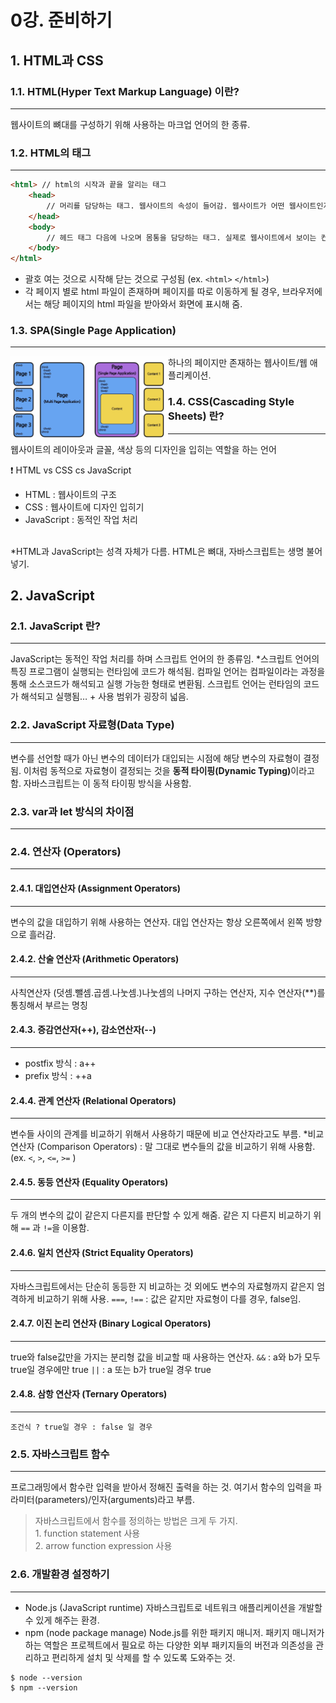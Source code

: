 # 0강. 준비하기
## 1. HTML과 CSS
### 1.1. HTML(Hyper Text Markup Language) 이란?
___
웹사이트의 뼈대를 구성하기 위해 사용하는 마크업 언어의 한 종류. 
### 1.2. HTML의 태그
___
```html
<html> // html의 시작과 끝을 알리는 태그
    <head> 
        // 머리를 담당하는 태그. 웹사이트의 속성이 들어감. 웹사이트가 어떤 웹사이트인지 제목, 속성 등을 담고 있으 이러한 데이터를 메타 데이터라고 함.
    </head> 
    <body>
        // 헤드 태그 다음에 나오며 몸통을 담당하는 태그. 실제로 웹사이트에서 보이는 컨텐츠가 들어옴. 즉, 우리가 실제로 웹사이트에서 보는 내용이 들어옴.
    </body>
</html>
```
- 괄호 여는 것으로 시작해 닫는 것으로 구성됨 (ex. `<html>` `</html>`)
- 각 페이지 별로 html 파일이 존재하며 페이지를 따로 이동하게 될 경우, 브라우저에서는 해당 페이지의 html 파일을 받아와서 화면에 표시해 줌. 

### 1.3. SPA(Single Page Application)

___

<img src="./sources/SPA.png" align ="left" width = "50%" height="50%">
하나의 페이지만 존재하는 웹사이트/웹 애플리케이션. 
<br>

### 1.4. CSS(Cascading Style Sheets) 란?
___
웹사이트의 레이아웃과 글꼴, 색상 등의 디자인을 입히는 역할을 하는 언어

:heavy_exclamation_mark: HTML vs CSS cs JavaScript 
- HTML : 웹사이트의 구조
- CSS : 웹사이트에 디자인 입히기
- JavaScript : 동적인 작업 처리
<br>
*HTML과 JavaScript는 성격 자체가 다름. HTML은 뼈대, 자바스크립트는 생명 불어넣기.

## 2. JavaScript
### 2.1. JavaScript 란?
***
JavaScript는 동적인 작업 처리를 하며 스크립트 언어의 한 종류임.
*스크립트 언어의 특징
프로그램이 실행되는 런타임에 코드가 해석됨. 컴파일 언어는 컴파일이라는 과정을 통해 소스코드가 해석되고 실행 가능한 형태로 변환됨. 스크립트 언어는 런타임의 코드가 해석되고 실행됨… + 사용 범위가 굉장히 넓음.
### 2.2. JavaScript 자료형(Data Type)
***
변수를 선언할 때가 아닌 변수의 데이터가 대입되는 시점에 해당 변수의 자료형이 결정됨. 이처럼 동적으로 자료형이 결정되는 것을 <b>동적 타이핑(Dynamic Typing)</b>이라고 함. 자바스크립트는 이 동적 타이핑 방식을 사용함. 
### 2.3. var과 let 방식의 차이점
***
### 2.4. 연산자 (Operators)
***
#### 2.4.1. 대입연산자 (Assignment Operators)
*** 
변수의 값을 대입하기 위해 사용하는 연산자.
대입 연산자는 항상 오른쪽에서 왼쪽 방향으로 흘러감.
#### 2.4.2. 산술 연산자 (Arithmetic Operators)
***
사칙연산자 (덧셈.뺄셈.곱셈.나눗셈.)나눗셈의 나머지 구하는 연산자, 지수 연산자(**)를 통칭해서 부르는 명칭
#### 2.4.3. 증감연산자(++), 감소연산자(--)
***
- postfix 방식 : a++
- prefix 방식 : ++a
#### 2.4.4. 관계 연산자 (Relational Operators)
***
변수들 사이의 관계를 비교하기 위해서 사용하기 때문에 비교 연산자라고도 부름. 
*비교 연산자 (Comparison Operators) : 말 그대로 변수들의 값을 비교하기 위해 사용함. (ex. `<`, `>`, `<=`, `>=` )
#### 2.4.5. 동등 연산자 (Equality Operators)
***
두 개의 변수의 값이 같은지 다른지를 판단할 수 있게 해줌. 같은 지 다른지 비교하기 위해 `==` 과 `!=`을 이용함. 
#### 2.4.6. 일치 연산자 (Strict Equality Operators)
***
자바스크립트에서는 단순히 동등한 지 비교하는 것 외에도 변수의 자료형까지 같은지 엄격하게 비교하기 위해 사용.
`===`, `!==` : 값은 같지만 자료형이 다를 경우, false임. 
#### 2.4.7. 이진 논리 연산자 (Binary Logical Operators)
***
true와 false값만을 가지는 분리형 값을 비교할 때 사용하는 연산자. 
`&&` : a와 b가 모두 true일 경우에만 true
`||` : a 또는 b가 true일 경우 true
#### 2.4.8. 삼항 연산자 (Ternary Operators)
***
`조건식 ? true일 경우 : false 일 경우`
### 2.5. 자바스크립트 함수
***
프로그래밍에서 함수란 입력을 받아서 정해진 출력을 하는 것. 
여기서 함수의 입력을 파라미터(parameters)/인자(arguments)라고 부름.
> 자바스크립트에서 함수를 정의하는 방법은 크게 두 가지. <br> 1. function statement 사용 <br> 2. arrow function expression 사용
### 2.6. 개발환경 설정하기
***
- Node.js (JavaScript runtime)
자바스크립트로 네트워크 애플리케이션을 개발할 수 있게 해주는 환경.
- npm (node package manage)
Node.js를 위한 패키지 매니저.
패키지 매니저가 하는 역할은 프로젝트에서 필요로 하는 다양한 외부 패키지들의 버전과 의존성을 관리하고 편리하게 설치 및 삭제를 할 수 있도록 도와주는 것.
```
$ node --version
$ npm --version
```